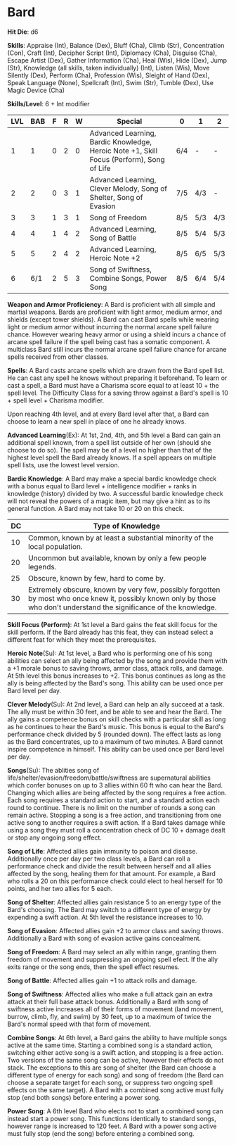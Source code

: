# Bard

**Hit Die**: d6

**Skills**: Appraise (Int), Balance (Dex), Bluff (Cha), Climb (Str), Concentration (Con), Craft (Int), Decipher Script (Int), Diplomacy (Cha), Disguise (Cha), Escape Artist (Dex), Gather Information (Cha), Heal (Wis), Hide (Dex), Jump (Str), Knowledge (all skills, taken individually) (Int), Listen (Wis), Move Silently (Dex), Perform (Cha), Profession (Wis), Sleight of Hand (Dex), Speak Language (None), Spellcraft (Int), Swim (Str), Tumble (Dex), Use Magic Device (Cha)

**Skills/Level**: 6 + Int modifier

LVL | BAB | F | R | W | Special | 0 | 1 | 2
--- | --- | - | - | - | ------- | - | - | -
1   | 1   | 0 | 2 | 0 | Advanced Learning, Bardic Knowledge, Heroic Note +1, Skill Focus (Perform), Song of Life | 6/4 |  -  |  -  
2   | 2   | 0 | 3 | 1 | Advanced Learning, Clever Melody, Song of Shelter, Song of Evasion | 7/5 | 4/3 |  -  
3   | 3   | 1 | 3 | 1 | Song of Freedom | 8/5 | 5/3 | 4/3
4   | 4   | 1 | 4 | 2 | Advanced Learning, Song of Battle | 8/5 | 5/4 | 5/3
5   | 5   | 2 | 4 | 2 | Advanced Learning, Heroic Note +2 | 8/5 | 6/5 | 5/3
6   | 6/1 | 2 | 5 | 3 | Song of Swiftness, Combine Songs, Power Song | 8/5 | 6/4 | 5/4

**Weapon and Armor Proficiency**: A Bard is proficient with all simple and martial weapons. Bards are proficient with light armor, medium armor, and shields (except tower shields). A Bard can cast Bard spells while wearing light or medium armor without incurring the normal arcane spell failure chance. However wearing heavy armor or using a shield incurs a chance of arcane spell failure if the spell being cast has a somatic component. A multiclass Bard still incurs the normal arcane spell failure chance for arcane spells received from other classes.

**Spells**: A Bard casts arcane spells which are drawn from the Bard spell list. He can cast any spell he knows without preparing it beforehand. To learn or cast a spell, a Bard must have a Charisma score equal to at least 10 + the spell level. The Difficulty Class for a saving throw against a Bard's spell is 10 + spell level + Charisma modifier.

Upon reaching 4th level, and at every Bard level after that, a Bard can choose to learn a new spell in place of one he already knows. 

**Advanced Learning**(Ex): At 1st, 2nd, 4th, and 5th level a Bard can gain an additional spell known, from a spell list outside of her own (should she choose to do so). The spell may be of a level no higher than that of the highest level spell the Bard already knows. If a spell appears on multiple spell lists, use the lowest level version.

**Bardic Knowledge**: A Bard may make a special bardic knowledge check with a bonus equal to Bard level + intelligence modifier + ranks in knowledge (history) divided by two. A successful bardic knowledge check will not reveal the powers of a magic item, but may give a hint as to its general function. A Bard may not take 10 or 20 on this check.

DC | Type of Knowledge
-- | -----------------
10 | Common, known by at least a substantial minority of the local population.
20 | Uncommon but available, known by only a few people legends.
25 | Obscure, known by few, hard to come by.
30 | Extremely obscure, known by very few, possibly forgotten by most who once knew it, possibly known only by those who don't understand the significance of the knowledge.

**Skill Focus (Perform)**: At 1st level a Bard gains the feat skill focus for the skill perform. If the Bard already has this feat, they can instead select a different feat for which they meet the prerequisites.

**Heroic Note**(Su): At 1st level, a Bard who is performing one of his song abilities can select an ally being affected by the song and provide them with a +1 morale bonus to saving throws, armor class, attack rolls, and damage. At 5th level this bonus increases to +2. This bonus continues as long as the ally is being affected by the Bard's song. This ability can be used once per Bard level per day.

**Clever Melody**(Su): At 2nd level, a Bard can help an ally succeed at a task. The ally must be within 30 feet, and be able to see and hear the Bard. The ally gains a competence bonus on skill checks with a particular skill as long as he continues to hear the Bard's music. This bonus is equal to the Bard's performance check divided by 5 (rounded down). The effect lasts as long as the Bard concentrates, up to a maximum of two minutes. A Bard cannot inspire competence in himself. This ability can be used once per Bard level per day.

**Songs**(Su): The ablities song of life/shelter/evasion/freedom/battle/swiftness are supernatural abilities which confer bonuses on up to 3 allies within 60 ft who can hear the Bard. Changing which allies are being affected by the song requires a free action. Each song requires a standard action to start, and a standard action each round to continue. There is no limit on the number of rounds a song can remain active. Stopping a song is a free action, and transitioning from one active song to another requires a swift action. If a Bard takes damage while using a song they must roll a concentration check of DC 10 + damage dealt or stop any ongoing song effect.

**Song of Life**: Affected allies gain immunity to poison and disease. Additionally once per day per two class levels, a Bard can roll a performance check and divide the result between herself and all allies affected by the song, healing them for that amount. For example, a Bard who rolls a 20 on this performance check could elect to heal herself for 10 points, and her two allies for 5 each.

**Song of Shelter**: Affected allies gain resistance 5 to an energy type of the Bard's choosing. The Bard may switch to a different type of energy by expending a swift action. At 5th level the resistance increases to 10.

**Song of Evasion**: Affected allies gain +2 to armor class and saving throws. Additionally a Bard with song of evasion active gains concealment.

**Song of Freedom**: A Bard may select an ally within range, granting them freedom of movement and suppressing an ongoing spell efect. If the ally exits range or the song ends, then the spell effect resumes.

**Song of Battle**: Affected allies gain +1 to attack rolls and damage.

**Song of Swiftness**: Affected allies who make a full attack gain an extra attack at their full base attack bonus. Additionally a Bard with song of swiftness active increases all of their forms of movement (land movement, burrow, climb, fly, and swim) by 30 feet, up to a maximum of twice the Bard's normal speed with that form of movement.

**Combine Songs**: At 6th level, a Bard gains the ability to have multiple songs active at the same time. Starting a combined song is a standard action, switching either active song is a swift action, and stopping is a free action. Two versions of the same song can be active, however their effects do not stack. The exceptions to this are song of shelter (the Bard can choose a different type of energy for each song) and song of freedom (the Bard can choose a separate target for each song, or suppress two ongoing spell effects on the same target). A Bard with a combined song active must fully stop (end both songs) before entering a power song.

**Power Song**: A 6th level Bard who elects not to start a combined song can instead start a power song. This functions identically to standard songs, however range is increased to 120 feet. A Bard with a power song active must fully stop (end the song) before entering a combined song.
